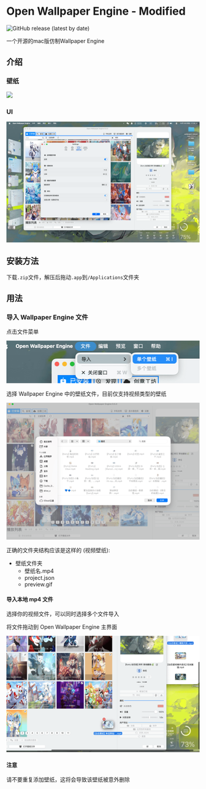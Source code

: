 Open Wallpaper Engine - Modified
=========

![GitHub release (latest by date)](https://img.shields.io/github/v/release/ERRORawa/open-wallpaper-engine-modified)

一个开源的mac版仿制Wallpaper Engine

## 介绍

### 壁纸

![](resources/wallpaper.png)

### UI

![](resources/wallpaper-with-windows.png)


## 安装方法
下载`.zip`文件，解压后拖动`.app`到`/Applications`文件夹

## 用法

### 导入 Wallpaper Engine 文件

点击文件菜单

![](resources/import-menu.png)

选择 Wallpaper Engine 中的壁纸文件，目前仅支持视频类型的壁纸

![](resources/import-panel.png)

正确的文件夹结构应该是这样的 (视频壁纸):
- 壁纸文件夹
  - 壁纸名.mp4
  - project.json
  - preview.gif

#### 导入本地 mp4 文件

选择你的视频文件，可以同时选择多个文件导入

将文件拖动到 Open Wallpaper Engine 主界面

![](resources/drop-to-main.png)

#### 注意

请不要重复添加壁纸，这将会导致该壁纸被意外删除

